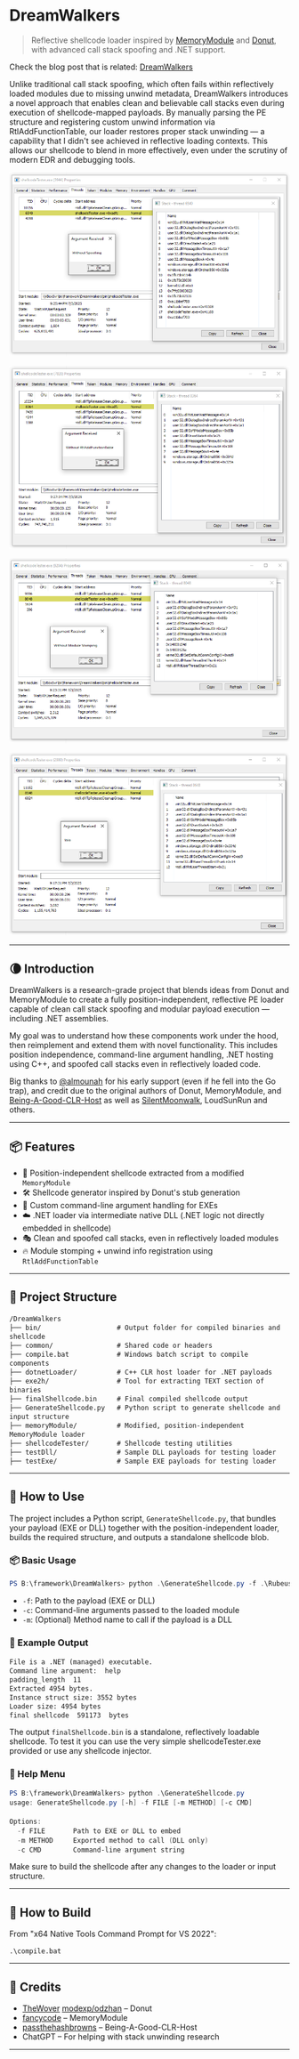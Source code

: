 # DreamWalkers

> Reflective shellcode loader inspired by [MemoryModule](https://github.com/fancycode/MemoryModule) and [Donut](https://github.com/TheWover/donut), with advanced call stack spoofing and .NET support.

Check the blog post that is related: [DreamWalkers](https://maxdcb.github.io/DreamWalkers/)

Unlike traditional call stack spoofing, which often fails within reflectively loaded modules due to missing unwind metadata, DreamWalkers introduces a novel approach that enables clean and believable call stacks even during execution of shellcode-mapped payloads. By manually parsing the PE structure and registering custom unwind information via RtlAddFunctionTable, our loader restores proper stack unwinding — a capability that I didn't see achieved in reflective loading contexts. This allows our shellcode to blend in more effectively, even under the scrutiny of modern EDR and debugging tools.

![WithoutSpoofing](./images/WithoutSpoofing.png)

![WithoutRtlAddFunctionTable](./images/WithoutRtlAddFunctionTable.png)

![WithoutMS](./images/WithoutMS.png)

![CleanStack](./images/CleanStack.png)

---

## 🌘 Introduction

DreamWalkers is a research-grade project that blends ideas from Donut and MemoryModule to create a fully position-independent, reflective PE loader capable of clean call stack spoofing and modular payload execution — including .NET assemblies.

My goal was to understand how these components work under the hood, then reimplement and extend them with novel functionality. This includes position independence, command-line argument handling, .NET hosting using C++, and spoofed call stacks even in reflectively loaded code.

Big thanks to [@almounah](https://github.com/almounah) for his early support (even if he fell into the Go trap), and credit due to the original authors of Donut, MemoryModule, and [Being-A-Good-CLR-Host](https://github.com/passthehashbrowns/Being-A-Good-CLR-Host) as well as [SilentMoonwalk](https://github.com/klezVirus/SilentMoonwalk), LoudSunRun and others.

---

## 📦 Features

- 🧬 Position-independent shellcode extracted from a modified `MemoryModule`
- 🛠️ Shellcode generator inspired by Donut's stub generation
- 📝 Custom command-line argument handling for EXEs
- ☁️ .NET loader via intermediate native DLL (.NET logic not directly embedded in shellcode)
- 🎭 Clean and spoofed call stacks, even in reflectively loaded modules
- 🔥 Module stomping + unwind info registration using `RtlAddFunctionTable`

---

## 📁 Project Structure

```
/DreamWalkers
├── bin/                   # Output folder for compiled binaries and shellcode
├── common/                # Shared code or headers
├── compile.bat            # Windows batch script to compile components
├── dotnetLoader/          # C++ CLR host loader for .NET payloads
├── exe2h/                 # Tool for extracting TEXT section of binaries
├── finalShellcode.bin     # Final compiled shellcode output
├── GenerateShellcode.py   # Python script to generate shellcode and input structure
├── memoryModule/          # Modified, position-independent MemoryModule loader
├── shellcodeTester/       # Shellcode testing utilities 
├── testDll/               # Sample DLL payloads for testing loader
├── testExe/               # Sample EXE payloads for testing loader

```

---

## 🚀 How to Use

The project includes a Python script, `GenerateShellcode.py`, that bundles your payload (EXE or DLL) together with the position-independent loader, builds the required structure, and outputs a standalone shellcode blob.

### 📦 Basic Usage

```powershell
PS B:\framework\DreamWalkers> python .\GenerateShellcode.py -f .\Rubeus.exe -c help
````

* `-f`: Path to the payload (EXE or DLL)
* `-c`: Command-line arguments passed to the loaded module
* `-m`: (Optional) Method name to call if the payload is a DLL

### 🧠 Example Output

```text
File is a .NET (managed) executable.
Command line argument:  help
padding_length  11
Extracted 4954 bytes.
Instance struct size: 3552 bytes
Loader size: 4954 bytes
final shellcode  591173  bytes
```

The output `finalShellcode.bin` is a standalone, reflectively loadable shellcode. To test it you can use the very simple shellcodeTester.exe provided or use any shellcode injector.

### 📘 Help Menu

```powershell
PS B:\framework\DreamWalkers> python .\GenerateShellcode.py
usage: GenerateShellcode.py [-h] -f FILE [-m METHOD] [-c CMD]

Options:
  -f FILE       Path to EXE or DLL to embed
  -m METHOD     Exported method to call (DLL only)
  -c CMD        Command-line argument string
```

Make sure to build the shellcode after any changes to the loader or input structure.

---

## 🚀 How to Build

From "x64 Native Tools Command Prompt for VS 2022":

```
.\compile.bat 
```

---

## 🧠 Credits

- [TheWover](https://github.com/TheWover) [modexp/odzhan](https://modexp.wordpress.com/) – Donut
- [fancycode](https://github.com/fancycode) – MemoryModule
- [passthehashbrowns](https://github.com/passthehashbrowns) – Being-A-Good-CLR-Host
- ChatGPT – For helping with stack unwinding research

---




